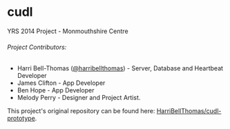 cudl
==========

YRS 2014 Project - Monmouthshire Centre

<h6>Project Contributors:</h6>
<ul>
<li>Harri Bell-Thomas (<a href="https://twitter.com/harribellthomas">@harribellthomas</a>) - Server, Database and Heartbeat Developer</li>
<li>James Clifton - App Developer</li>
<li>Ben Hope - App Developer</li>
<li>Melody Perry - Designer and Project Artist.</li>
</ul>

This project's original repository can be found here: <a href="http://github.com/HarriBellThomas/cudl-prototype">HarriBellThomas/cudl-prototype</a>.